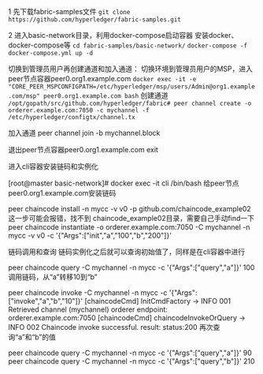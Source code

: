 1 先下载fabric-samples文件
`git clone https://github.com/hyperledger/fabric-samples.git`

2 进入basic-network目录，利用docker-compose启动容器
安装docker、docker-compose等
`cd fabric-samples/basic-network/`
`docker-compose -f docker-compose.yml up -d`

切换到管理员用户再创建通道和加入通道：
切换环境到管理员用户的MSP，进入peer节点容器peer0.org1.example.com
`docker exec -it -e "CORE_PEER_MSPCONFIGPATH=/etc/hyperledger/msp/users/Admin@org1.example.com/msp" peer0.org1.example.com bash`
创建通道
`/opt/gopath/src/github.com/hyperledger/fabric# peer channel create -o orderer.example.com:7050 -c mychannel -f` `/etc/hyperledger/configtx/channel.tx`

加入通道
peer channel join -b mychannel.block

退出peer节点容器peer0.org1.example.com
exit

进入cli容器安装链码和实例化

[root@master basic-network]# docker exec -it cli /bin/bash
给peer节点peer0.org1.example.com安装链码

peer chaincode install -n mycc -v v0 -p github.com/chaincode_example02
这一步可能会报错，找不到 chaincode_example02目录，需要自己手动find一下
peer chaincode instantiate -o orderer.example.com:7050 -C mychannel -n mycc -v v0 -c '{"Args":["init","a","100","b","200"]}'

链码调用和查询
链码实例化之后就可以查询初始值了，同样是在cli容器中进行

peer chaincode query -C mychannel -n mycc -c '{"Args":["query","a"]}'
100
调用链码，从“a”转移10到“b”

peer chaincode invoke -C mychannel -n mycc -c '{"Args":["invoke","a","b","10"]}'
[chaincodeCmd] InitCmdFactory -> INFO 001 Retrieved channel (mychannel) orderer endpoint: orderer.example.com:7050
[chaincodeCmd] chaincodeInvokeOrQuery -> INFO 002 Chaincode invoke successful. result: status:200 
再次查询“a”和“b”的值

peer chaincode query -C mychannel -n mycc -c '{"Args":["query","a"]}'
90
peer chaincode query -C mychannel -n mycc -c '{"Args":["query","b"]}'
210


